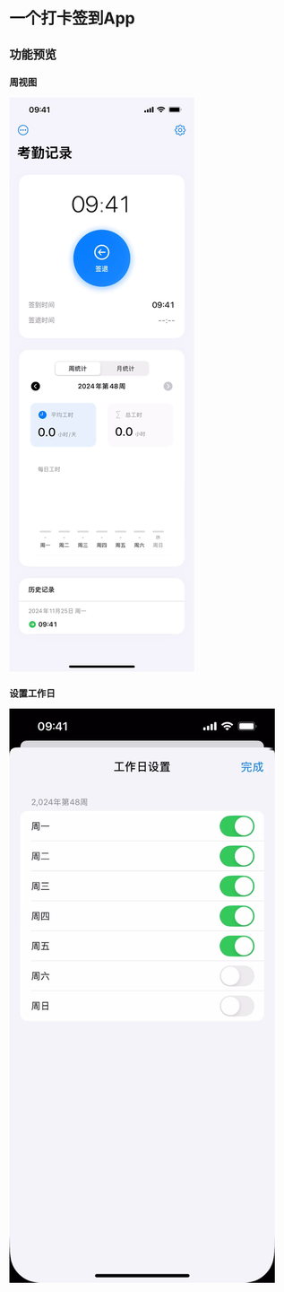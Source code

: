 # 一个打卡签到App

## 功能预览
### 周视图
![main](./Screenshots/main.jpeg)
### 设置工作日
![settings](./Screenshots/settings.jpeg)
